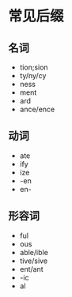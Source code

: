 # 常见后缀

## 名词

* tion;sion
* ty/ny/cy
* ness
* ment
* ard
* ance/ence

## 动词

* ate
* ify
* ize
* -en
* en-

## 形容词

* ful
* ous
* able/ible
* tive/sive
* ent/ant
* -ic
* al


